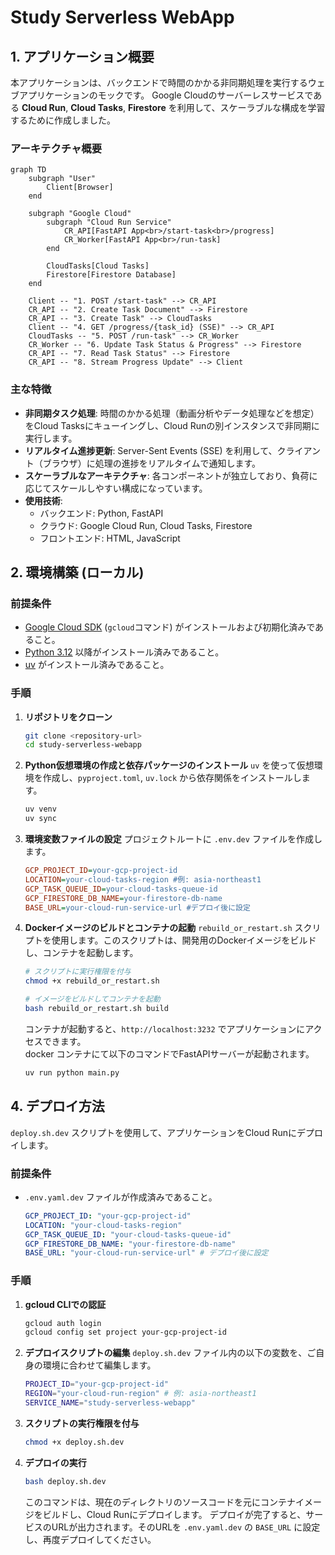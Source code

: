 # Study Serverless WebApp

## 1. アプリケーション概要

本アプリケーションは、バックエンドで時間のかかる非同期処理を実行するウェブアプリケーションのモックです。
Google Cloudのサーバーレスサービスである **Cloud Run**, **Cloud Tasks**, **Firestore** を利用して、スケーラブルな構成を学習するために作成しました。

### アーキテクチャ概要

```mermaid
graph TD
    subgraph "User"
        Client[Browser]
    end

    subgraph "Google Cloud"
        subgraph "Cloud Run Service"
            CR_API[FastAPI App<br>/start-task<br>/progress]
            CR_Worker[FastAPI App<br>/run-task]
        end

        CloudTasks[Cloud Tasks]
        Firestore[Firestore Database]
    end

    Client -- "1. POST /start-task" --> CR_API
    CR_API -- "2. Create Task Document" --> Firestore
    CR_API -- "3. Create Task" --> CloudTasks
    Client -- "4. GET /progress/{task_id} (SSE)" --> CR_API
    CloudTasks -- "5. POST /run-task" --> CR_Worker
    CR_Worker -- "6. Update Task Status & Progress" --> Firestore
    CR_API -- "7. Read Task Status" --> Firestore
    CR_API -- "8. Stream Progress Update" --> Client
```

### 主な特徴

- **非同期タスク処理**: 時間のかかる処理（動画分析やデータ処理などを想定）をCloud Tasksにキューイングし、Cloud Runの別インスタンスで非同期に実行します。
- **リアルタイム進捗更新**: Server-Sent Events (SSE) を利用して、クライアント（ブラウザ）に処理の進捗をリアルタイムで通知します。
- **スケーラブルなアーキテクチャ**: 各コンポーネントが独立しており、負荷に応じてスケールしやすい構成になっています。
- **使用技術**:
    - バックエンド: Python, FastAPI
    - クラウド: Google Cloud Run, Cloud Tasks, Firestore
    - フロントエンド: HTML, JavaScript

## 2. 環境構築 (ローカル)

### 前提条件

- [Google Cloud SDK](https://cloud.google.com/sdk/docs/install) (`gcloud`コマンド) がインストールおよび初期化済みであること。
- [Python 3.12](https://www.python.org/) 以降がインストール済みであること。
- [uv](https://github.com/astral-sh/uv) がインストール済みであること。

### 手順

1.  **リポジトリをクローン**
    ```bash
    git clone <repository-url>
    cd study-serverless-webapp
    ```

2.  **Python仮想環境の作成と依存パッケージのインストール**
    `uv` を使って仮想環境を作成し、`pyproject.toml`, `uv.lock` から依存関係をインストールします。
    ```bash
    uv venv
    uv sync
    ```

3.  **環境変数ファイルの設定**
    プロジェクトルートに `.env.dev` ファイルを作成します。
    ```ini
    GCP_PROJECT_ID=your-gcp-project-id
    LOCATION=your-cloud-tasks-region #例: asia-northeast1
    GCP_TASK_QUEUE_ID=your-cloud-tasks-queue-id
    GCP_FIRESTORE_DB_NAME=your-firestore-db-name
    BASE_URL=your-cloud-run-service-url #デプロイ後に設定
    ```

4.  **Dockerイメージのビルドとコンテナの起動**
    `rebuild_or_restart.sh` スクリプトを使用します。このスクリプトは、開発用のDockerイメージをビルドし、コンテナを起動します。
    ```bash
    # スクリプトに実行権限を付与
    chmod +x rebuild_or_restart.sh

    # イメージをビルドしてコンテナを起動
    bash rebuild_or_restart.sh build
    ```
    コンテナが起動すると、`http://localhost:3232` でアプリケーションにアクセスできます。  
    docker コンテナにて以下のコマンドでFastAPIサーバーが起動されます。
    ```bash
    uv run python main.py
    ```

## 4. デプロイ方法

`deploy.sh.dev` スクリプトを使用して、アプリケーションをCloud Runにデプロイします。

### 前提条件

- `.env.yaml.dev` ファイルが作成済みであること。
    ```yaml
    GCP_PROJECT_ID: "your-gcp-project-id"
    LOCATION: "your-cloud-tasks-region"
    GCP_TASK_QUEUE_ID: "your-cloud-tasks-queue-id"
    GCP_FIRESTORE_DB_NAME: "your-firestore-db-name"
    BASE_URL: "your-cloud-run-service-url" # デプロイ後に設定
    ```

### 手順

1.  **gcloud CLIでの認証**
    ```bash
    gcloud auth login
    gcloud config set project your-gcp-project-id
    ```

2.  **デプロイスクリプトの編集**
    `deploy.sh.dev` ファイル内の以下の変数を、ご自身の環境に合わせて編集します。
    ```bash
    PROJECT_ID="your-gcp-project-id"
    REGION="your-cloud-run-region" # 例: asia-northeast1
    SERVICE_NAME="study-serverless-webapp"
    ```

3.  **スクリプトの実行権限を付与**
    ```bash
    chmod +x deploy.sh.dev
    ```

4.  **デプロイの実行**
    ```bash
    bash deploy.sh.dev
    ```
    このコマンドは、現在のディレクトリのソースコードを元にコンテナイメージをビルドし、Cloud Runにデプロイします。
    デプロイが完了すると、サービスのURLが出力されます。そのURLを `.env.yaml.dev` の `BASE_URL` に設定し、再度デプロイしてください。